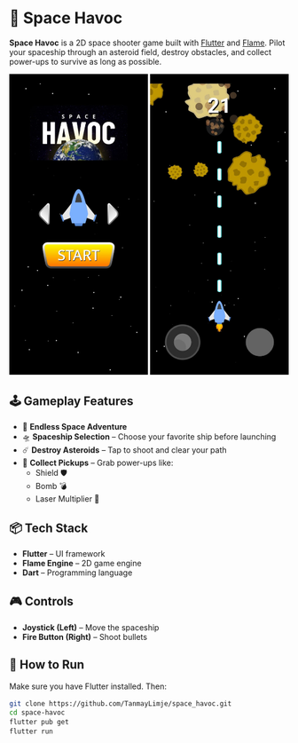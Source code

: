 # 🚀 Space Havoc

**Space Havoc** is a 2D space shooter game built with [Flutter](https://flutter.dev/) and [Flame](https://flame-engine.org/). Pilot your spaceship through an asteroid field, destroy obstacles, and collect power-ups to survive as long as possible.

<p align="center">
  <img src="assets\start screen.jpg" alt="Start Screen" width="250"/>
  <img src="assets\gameplay.jpg" alt="Gameplay" width="250"/>
</p>

## 🕹️ Gameplay Features

- 🌌 **Endless Space Adventure**
- 🛸 **Spaceship Selection** – Choose your favorite ship before launching
- ☄️ **Destroy Asteroids** – Tap to shoot and clear your path
- 🔰 **Collect Pickups** – Grab power-ups like:
  - Shield 🛡️
  - Bomb 💣
  - Laser Multiplier 🔫

## 📦 Tech Stack

- **Flutter** – UI framework
- **Flame Engine** – 2D game engine
- **Dart** – Programming language

## 🎮 Controls

- **Joystick (Left)** – Move the spaceship
- **Fire Button (Right)** – Shoot bullets

## 🚧 How to Run

Make sure you have Flutter installed. Then:

```bash
git clone https://github.com/TanmayLimje/space_havoc.git
cd space-havoc
flutter pub get
flutter run
